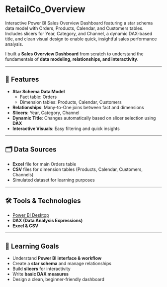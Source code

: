 # RetailCo_Overview
Interactive Power BI Sales Overview Dashboard featuring a star schema data model with Orders, Products, Calendar, and Customers tables. Includes slicers for Year, Category, and Channel, a dynamic DAX-based title, and clean visual design to enable quick, insightful sales performance analysis.

I built a **Sales Overview Dashboard** from scratch to understand the fundamentals of **data modeling, relationships, and interactivity**.

---

## 📌 Features
- **Star Schema Data Model**  
  - Fact table: Orders  
  - Dimension tables: Products, Calendar, Customers
- **Relationships**: Many-to-One joins between fact and dimensions
- **Slicers**: Year, Category, Channel
- **Dynamic Title**: Changes automatically based on slicer selection using **DAX**
- **Interactive Visuals**: Easy filtering and quick insights

---

## 🗂 Data Sources
- **Excel** file for main Orders table  
- **CSV** files for dimension tables (Products, Calendar, Customers, Channels)  
- Simulated dataset for learning purposes

---

## 🛠 Tools & Technologies
- [Power BI Desktop](https://powerbi.microsoft.com/desktop/)
- **DAX (Data Analysis Expressions)**
- **Excel & CSV**

---

## 🎯 Learning Goals
- Understand **Power BI interface & workflow**
- Create a **star schema** and manage relationships
- Build **slicers** for interactivity
- Write **basic DAX measures**
- Design a clean, beginner-friendly dashboard
